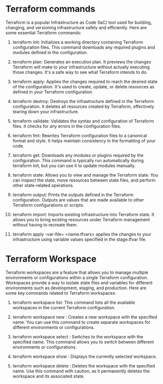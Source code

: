 
 
 # Terraform commands 

Terraform is a popular Infrastructure as Code (IaC) tool used for building, changing, and versioning infrastructure safely and efficiently. Here are some essential Terraform commands:

1. terraform init: Initializes a working directory containing Terraform configuration files. This command downloads any required plugins and modules defined in the configuration.

2. terraform plan: Generates an execution plan. It previews the changes Terraform will make to your infrastructure without actually executing those changes. It's a safe way to see what Terraform intends to do.

3. terraform apply: Applies the changes required to reach the desired state of the configuration. It's used to create, update, or delete resources as defined in your Terraform configuration.

4. terraform destroy: Destroys the infrastructure defined in the Terraform configuration. It deletes all resources created by Terraform, effectively tearing down your infrastructure.

5. terraform validate: Validates the syntax and configuration of Terraform files. It checks for any errors in the configuration files.

6. terraform fmt: Rewrites Terraform configuration files to a canonical format and style. It helps maintain consistency in the formatting of your code.

7. terraform get: Downloads any modules or plugins required by the configuration. This command is typically run automatically during terraform init, but you can use it to update modules manually.

8. terraform state: Allows you to view and manage the Terraform state. You can inspect the state, move resources between state files, and perform other state-related operations.

9. terraform output: Prints the outputs defined in the Terraform configuration. Outputs are values that are made available to other Terraform configurations or scripts.

10. terraform import: Imports existing infrastructure into Terraform state. It allows you to bring existing resources under Terraform management without having to recreate them.

11. terraform apply -var-file= <name.tfvars> applies the changes to your infrastructure using variable values specified in the stage.tfvar file.

# Terraform Workspace
Terraform workspaces are a feature that allows you to manage multiple environments or configurations within a single Terraform configuration. Workspaces provide a way to isolate state files and variables for different environments such as development, staging, and production. Here are some key commands related to Terraform workspaces:

1. terraform workspace list: This command lists all the available workspaces in the current Terraform configuration.

2. terraform workspace new <name>: Creates a new workspace with the specified name. You can use this command to create separate workspaces for different environments or configurations.

3. terraform workspace select <name>: Switches to the workspace with the specified name. This command allows you to switch between different environments or configurations.

4. terraform workspace show : Displays the currently selected workspace.

5. terraform workspace delete <name>: Deletes the workspace with the specified name. Use this command with caution, as it permanently deletes the workspace and its associated state.